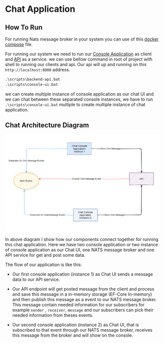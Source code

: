 # Chat Application

## How To Run
For running Nats message broker in your system you can use of this [docker compose](./deploys/compose/docker-compose.yaml) file.

For running our system we need to run our [Console Application](./src/Chat.Console) as client and [API](./src/Chat.Api) as a service. we can use bellow command in root of project with shell to running our clients and api. Our api will up and running on this `http://localhost:8000` address.

``` cmd
.\scripts\backend-api.bat
.\scripts\console-ui.bat
```
we can create multiple instance of console application as our chat UI and we can chat between these separated console instances, we have to run `.\scripts\console-ui.bat` multiple to create multiple instance of chat application.

## Chat Architecture Diagram

![](./assets/diagram.png)

In above diagram I show how our components connect together for running this chat application. Here we have two console application or two instance of console application as our Chat UI, one NATS message broker and one API service for get and post some data.

The flow of our application is like this:

- Our first console application (instance 1) as Chat UI sends a message data to our API service.
- Our API endpoint will get posted message from the client and process and save this message in a in-memory storage (EF-Core In-memory) and then publish this message as a event to our NATS message broker. This message contain needed information for our subscribers for example `sender` , `receiver`, `message` and our subscribers can pick their needed information from theses events.

- Our second console application (instance 2) as Chat UI, that is subscribed to that event through our NATS message broker, receives this message from the broker and will show on the console.
